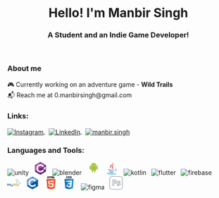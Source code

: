 <h1 align="center">Hello! I'm Manbir Singh</h1>
<h3 align="center">A Student and an Indie Game Developer!</h3>
<br>
<h3 align="left">About me</h3>
🎮 Currently working on an adventure game - <b>Wild Trails</b><br>
📬 Reach me at 0.manbirsingh@gmail.com

<h3 align="left">Links:</h3>
<p align="left">
<a href="https://instagram.com/0_manbir" target="blank" rel="noreferrer">
  <img align="center" src="https://upload.wikimedia.org/wikipedia/commons/thumb/a/a5/Instagram_icon.png/768px-Instagram_icon.png" alt="Instagram" height="30" width="30"/>
</a>
  &nbsp;
<a href="https://linkedin.com/in/0-manbir" target="blank" rel="noreferrer">
  <img align="center" src="https://cdn-icons-png.flaticon.com/256/174/174857.png" alt="LinkedIn" height="30" width="30"/>
</a>
  &nbsp;
<a href="https://codeforces.com/profile/manbir.singh" target="blank" rel="noreferrer">
  <img align="center" src="https://cdn.iconscout.com/icon/free/png-256/free-code-forces-3628695-3029920.png" alt="manbir.singh" height="30" width="30" />
</a>
</p>

<h3 align="left">Languages and Tools:</h3>
<p align="left">
    <img src="https://www.vectorlogo.zone/logos/unity3d/unity3d-icon.svg" alt="unity" width="30" height="30"/> 
  &nbsp;
    <img src="https://raw.githubusercontent.com/devicons/devicon/master/icons/csharp/csharp-original.svg" alt="csharp" width="30" height="30"/> 
  &nbsp;
    <img src="https://download.blender.org/branding/community/blender_community_badge_white.svg" alt="blender" width="30" height="30"/> 
  &nbsp;
    <img src="https://raw.githubusercontent.com/devicons/devicon/master/icons/android/android-original-wordmark.svg" alt="android" width="30" height="30"/>
  &nbsp;
    <img src="https://raw.githubusercontent.com/devicons/devicon/master/icons/java/java-original.svg" alt="java" width="30" height="30"/> 
  &nbsp;
    <img src="https://www.vectorlogo.zone/logos/kotlinlang/kotlinlang-icon.svg" alt="kotlin" width="30" height="30"/> 
  &nbsp;
    <img src="https://www.vectorlogo.zone/logos/flutterio/flutterio-icon.svg" alt="flutter" width="30" height="30"/> 
  &nbsp;
    <img src="https://www.vectorlogo.zone/logos/firebase/firebase-icon.svg" alt="firebase" width="30" height="30"/> 
  &nbsp;
    <img src="https://raw.githubusercontent.com/devicons/devicon/master/icons/mysql/mysql-original-wordmark.svg" alt="mysql" width="30" height="30"/> 
  &nbsp;
    <img src="https://raw.githubusercontent.com/devicons/devicon/master/icons/c/c-original.svg" alt="c" width="30" height="30"/> 
  &nbsp;
    <img src="https://raw.githubusercontent.com/devicons/devicon/master/icons/html5/html5-original-wordmark.svg" alt="html5" width="30" height="30"/> 
  &nbsp;
    <img src="https://raw.githubusercontent.com/devicons/devicon/master/icons/css3/css3-original-wordmark.svg" alt="css3" width="30" height="30"/> 
  &nbsp;
    <img src="https://www.vectorlogo.zone/logos/figma/figma-icon.svg" alt="figma" width="30" height="30"/> 
  &nbsp;
    <img src="https://raw.githubusercontent.com/devicons/devicon/master/icons/photoshop/photoshop-line.svg" alt="photoshop" width="30" height="30"/>
  &nbsp;
  
</p>

